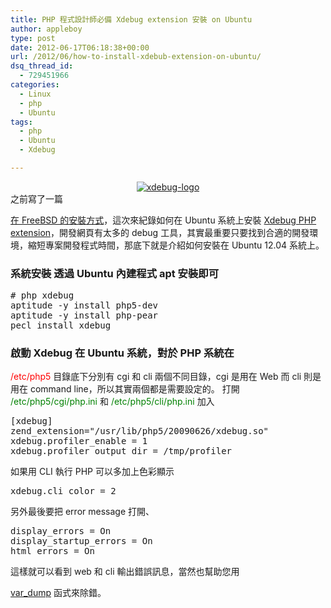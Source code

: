 ```yaml
---
title: PHP 程式設計師必備 Xdebug extension 安裝 on Ubuntu
author: appleboy
type: post
date: 2012-06-17T06:18:38+00:00
url: /2012/06/how-to-install-xdebub-extension-on-ubuntu/
dsq_thread_id:
  - 729451966
categories:
  - Linux
  - php
  - Ubuntu
tags:
  - php
  - Ubuntu
  - Xdebug

---
```

<div style="margin:0 auto; text-align:center">
  <a href="https://www.flickr.com/photos/appleboy/5806873037/" title="xdebug-logo by appleboy46, on Flickr"><img src="https://i2.wp.com/farm6.static.flickr.com/5108/5806873037_823aef3cd1_o.png?resize=200%2C116&#038;ssl=1" alt="xdebug-logo" data-recalc-dims="1" /></a>
</div> 之前寫了一篇

<a href="http://blog.wu-boy.com/2011/06/%E5%A5%BD%E7%94%A8-php-debug-extension-xdebug-on-freebsd-%E5%AE%89%E8%A3%9D/" target="_blank">在 FreeBSD 的安裝方式</a>，這次來紀錄如何在 Ubuntu 系統上安裝 <a href="http://xdebug.org/" target="_blank">Xdebug PHP extension</a>，開發網頁有太多的 debug 工具，其實最重要只要找到合適的開發環境，縮短專案開發程式時間，那底下就是介紹如何安裝在 Ubuntu 12.04 系統上。 

### 系統安裝 透過 Ubuntu 內建程式 apt 安裝即可 

<pre class="brush: bash; title: ; notranslate" title=""># php xdebug
aptitude -y install php5-dev
aptitude -y install php-pear
pecl install xdebug</pre>

<!--more-->

### 啟動 Xdebug 在 Ubuntu 系統，對於 PHP 系統在 

<span style="color:red">/etc/php5</span> 目錄底下分別有 cgi 和 cli 兩個不同目錄，cgi 是用在 Web 而 cli 則是用在 command line，所以其實兩個都是需要設定的。 打開 <span style="color:green">/etc/php5/cgi/php.ini</span> 和 <span style="color:green">/etc/php5/cli/php.ini</span> 加入 

<pre class="brush: bash; title: ; notranslate" title="">[xdebug]
zend_extension="/usr/lib/php5/20090626/xdebug.so"
xdebug.profiler_enable = 1
xdebug.profiler_output_dir = /tmp/profiler</pre> 如果用 CLI 執行 PHP 可以多加上色彩顯示 

<pre class="brush: bash; title: ; notranslate" title="">xdebug.cli_color = 2</pre> 另外最後要把 error message 打開、 

<pre class="brush: bash; title: ; notranslate" title="">display_errors = On
display_startup_errors = On
html_errors = On</pre> 這樣就可以看到 web 和 cli 輸出錯誤訊息，當然也幫助您用 

<a href="http://php.net/manual/en/function.var-dump.php" target="_blank">var_dump</a> 函式來除錯。